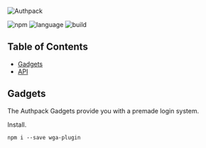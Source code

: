 ![Authpack](https://raw.githubusercontent.com/jackrobertscott/authpack/master/docs/assets/banner.png)

![npm](https://img.shields.io/npm/v/wga-plugin) ![language](https://img.shields.io/badge/language-typescript-blue) ![build](https://img.shields.io/badge/build-passing-green)

## Table of Contents

- [Gadgets](#gadgets)
- [API](#api)

## Gadgets

The Authpack Gadgets provide you with a premade login system.

Install.

```shell
npm i --save wga-plugin
```
